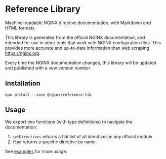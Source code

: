 # Reference Library

Machine-readable NGINX directive documentation, with Markdown and HTML formats.

This library is generated from the official NGINX documentation, and intended for use in other tools that work with NGINX configuration files. This provides more accurate and up-to-date information than web scraping <https://nginx.org>.

Every time the NGINX documentation changes, this library will be updated and published with a new version number.

## Installation

`npm install --save @nginx/reference-lib`

## Usage

We export two functions (with type definitions) to navigate the documentation:

1. `getDirectives` returns a flat list of all directives in any official module
2. `find` returns a specific directive by name

See [examples](./examples) for more usage.
